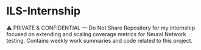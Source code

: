 # ILS-Internship
 ⚠️ PRIVATE &amp; CONFIDENTIAL — Do Not Share Repository for my internship focused on extending and scaling coverage metrics for Neural Network testing. Contains weekly work summaries and code related to this project.
